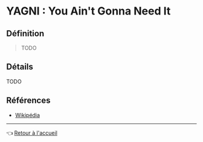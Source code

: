 # YAGNI : You Ain't Gonna Need It

## Définition

> TODO

## Détails

TODO

## Références

* [Wikipédia](TODO)

---
:point_left: [Retour à l'accueil](README.md)
